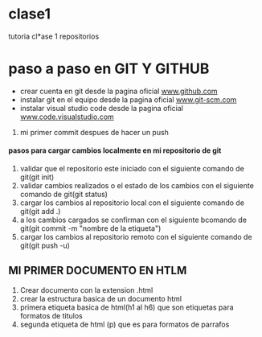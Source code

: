 # clase1
tutoria cl*ase 1 repositorios

# paso a paso en GIT Y GITHUB

* crear cuenta en git desde la pagina oficial www.github.com
* instalar git en el equipo desde la pagina oficial www.git-scm.com
* instalar visual studio code desde la pagina oficial www.code.visualstudio.com
1. mi primer commit despues de hacer un push

#### pasos para cargar cambios localmente en mi repositorio de git 
1. validar que el repositorio este iniciado con el siguiente comando de git(git init)
2. validar cambios realizados o el estado de los cambios con el siguiente comando de git(git status)
3. cargar los cambios al repositorio local con el siguiente comando de git(git add .)
4. a los cambios cargados se confirman con el siguiente bcomando de git(git commit -m "nombre de la etiqueta")
5. cargar los cambios al repositorio remoto con el siguiente comando de git(git push -u)


## MI PRIMER DOCUMENTO EN HTLM
1. Crear documento con la extension .html
2. crear la estructura basica de un documento html
3. primera etiqueta basica de html(h1 al h6) que son etiquetas para formatos de titulos
4. segunda etiqueta de html (p) que es para formatos de parrafos 

